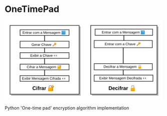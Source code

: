 # OneTimePad
![](esquema-one-time-pad.png)

Python 'One-time pad' encryption algorithm implementation
